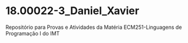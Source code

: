 # 18.00022-3_Daniel_Xavier
Repositório para Provas e Atividades da Matéria ECM251-Linguagens de Programação I do IMT

